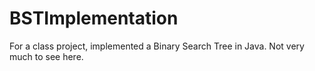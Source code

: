 BSTImplementation
=================

For a class project, implemented a Binary Search Tree in Java. Not very much to see here.
